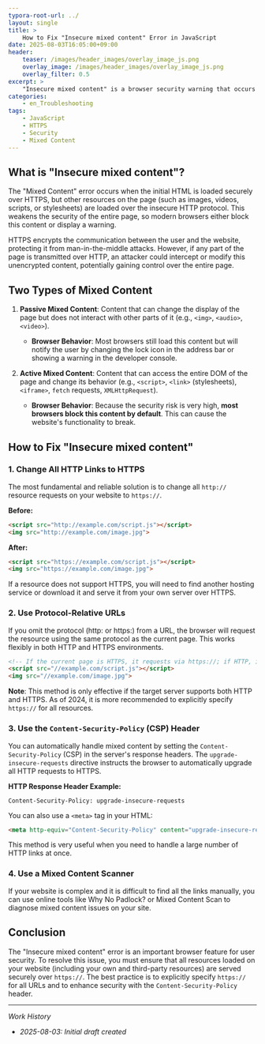 ```yaml
---
typora-root-url: ../
layout: single
title: >
    How to Fix "Insecure mixed content" Error in JavaScript
date: 2025-08-03T16:05:00+09:00
header:
    teaser: /images/header_images/overlay_image_js.png
    overlay_image: /images/header_images/overlay_image_js.png
    overlay_filter: 0.5
excerpt: >
    "Insecure mixed content" is a browser security warning that occurs when an HTTPS page loads insecure HTTP resources. This article explains the cause and how to fix it.
categories:
    - en_Troubleshooting
tags:
    - JavaScript
    - HTTPS
    - Security
    - Mixed Content
---
```


## What is "Insecure mixed content"?

The "Mixed Content" error occurs when the initial HTML is loaded securely over HTTPS, but other resources on the page (such as images, videos, scripts, or stylesheets) are loaded over the insecure HTTP protocol. This weakens the security of the entire page, so modern browsers either block this content or display a warning.

HTTPS encrypts the communication between the user and the website, protecting it from man-in-the-middle attacks. However, if any part of the page is transmitted over HTTP, an attacker could intercept or modify this unencrypted content, potentially gaining control over the entire page.

## Two Types of Mixed Content

1.  **Passive Mixed Content**: Content that can change the display of the page but does not interact with other parts of it (e.g., `<img>`, `<audio>`, `<video>`).
    -   **Browser Behavior**: Most browsers still load this content but will notify the user by changing the lock icon in the address bar or showing a warning in the developer console.

2.  **Active Mixed Content**: Content that can access the entire DOM of the page and change its behavior (e.g., `<script>`, `<link>` (stylesheets), `<iframe>`, `fetch` requests, `XMLHttpRequest`).
    -   **Browser Behavior**: Because the security risk is very high, **most browsers block this content by default**. This can cause the website's functionality to break.

## How to Fix "Insecure mixed content"

### 1. Change All HTTP Links to HTTPS

The most fundamental and reliable solution is to change all `http://` resource requests on your website to `https://`.

**Before:**
```html
<script src="http://example.com/script.js"></script>
<img src="http://example.com/image.jpg">
```

**After:**
```html
<script src="https://example.com/script.js"></script>
<img src="https://example.com/image.jpg">
```

If a resource does not support HTTPS, you will need to find another hosting service or download it and serve it from your own server over HTTPS.

### 2. Use Protocol-Relative URLs

If you omit the protocol (http: or https:) from a URL, the browser will request the resource using the same protocol as the current page. This works flexibly in both HTTP and HTTPS environments.

```html
<!-- If the current page is HTTPS, it requests via https://; if HTTP, it requests via http:// -->
<script src="//example.com/script.js"></script>
<img src="//example.com/image.jpg">
```
**Note**: This method is only effective if the target server supports both HTTP and HTTPS. As of 2024, it is more recommended to explicitly specify `https://` for all resources.

### 3. Use the `Content-Security-Policy` (CSP) Header

You can automatically handle mixed content by setting the `Content-Security-Policy` (CSP) in the server's response headers. The `upgrade-insecure-requests` directive instructs the browser to automatically upgrade all HTTP requests to HTTPS.

**HTTP Response Header Example:**
```
Content-Security-Policy: upgrade-insecure-requests
```

You can also use a `<meta>` tag in your HTML:
```html
<meta http-equiv="Content-Security-Policy" content="upgrade-insecure-requests">
```
This method is very useful when you need to handle a large number of HTTP links at once.

### 4. Use a Mixed Content Scanner

If your website is complex and it is difficult to find all the links manually, you can use online tools like Why No Padlock? or Mixed Content Scan to diagnose mixed content issues on your site.

## Conclusion

The "Insecure mixed content" error is an important browser feature for user security. To resolve this issue, you must ensure that all resources loaded on your website (including your own and third-party resources) are served securely over `https://`. The best practice is to explicitly specify `https://` for all URLs and to enhance security with the `Content-Security-Policy` header.

---
*Work History*
- *2025-08-03: Initial draft created*
